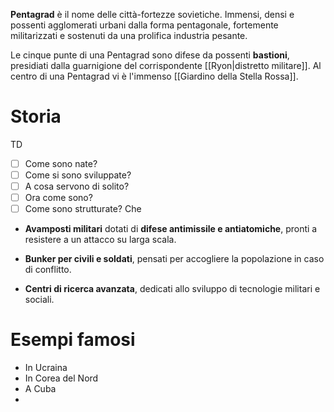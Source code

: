 **Pentagrad** è il nome delle città-fortezze sovietiche. Immensi, densi e possenti agglomerati urbani dalla forma pentagonale, fortemente militarizzati e sostenuti da una prolifica industria pesante. 

Le cinque punte di una Pentagrad sono difese da possenti **bastioni**, presidiati dalla guarnigione del corrispondente [[Ryon|distretto militare]].
Al centro di una Pentagrad vi è l'immenso [[Giardino della Stella Rossa]].
# Storia
TD
- [ ] Come sono nate?
- [ ] Come si sono sviluppate?
- [ ] A cosa servono di solito?
- [ ] Ora come sono?
- [ ] Come sono strutturate? Che 

- **Avamposti militari** dotati di **difese antimissile e antiatomiche**, pronti a resistere a un attacco su larga scala.
    
- **Bunker per civili e soldati**, pensati per accogliere la popolazione in caso di conflitto.
    
- **Centri di ricerca avanzata**, dedicati allo sviluppo di tecnologie militari e sociali.
# Esempi famosi
- In Ucraina
- In Corea del Nord
- A Cuba
- 

